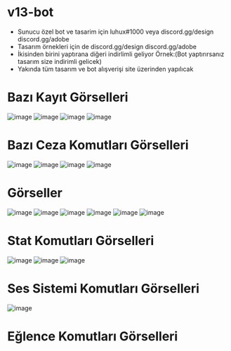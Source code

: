 # v13-bot
- Sunucu özel bot ve tasarim için luhux#1000 veya discord.gg/design discord.gg/adobe
- Tasarım örnekleri için de discord.gg/design discord.gg/adobe
- İkisinden birini yaptırana diğeri indirlimli geliyor Örnek:(Bot yaptırırsanız tasarım size indirimli gelicek)
- Yakında tüm tasarım ve bot alışverişi site üzerinden yapılıcak
# Bazı Kayıt Görselleri
![image](https://user-images.githubusercontent.com/74924310/174346277-1b738e25-8ad0-428d-be3f-42e52cf6b4f7.png)
![image](https://user-images.githubusercontent.com/74924310/174346292-17b91186-54c6-44f7-aef7-112a032a8bfd.png)
![image](https://user-images.githubusercontent.com/74924310/179122428-3bac9c66-5524-49b8-bbb2-82381e6754e0.png)
![image](https://user-images.githubusercontent.com/74924310/179122440-09f88616-a6da-4372-a73e-4b87d3f6fe76.png)

# Bazı Ceza Komutları Görselleri
![image](https://user-images.githubusercontent.com/74924310/174346629-a982f4ce-c124-44be-a5e1-bcff7598711b.png)
![image](https://user-images.githubusercontent.com/74924310/174346689-0aaaca19-9a0f-490e-a156-a12f659a76a1.png)
![image](https://user-images.githubusercontent.com/74924310/174346753-c6fbfa13-d3f0-4de7-8dd2-7b39919fdf66.png)
![image](https://user-images.githubusercontent.com/74924310/174347633-60987ec0-03eb-444f-b669-e6f0c2e4cb33.png)
# Görseller
![image](https://user-images.githubusercontent.com/74924310/174347570-2138cb17-3789-43e6-9fad-38888825aad8.png)
![image](https://user-images.githubusercontent.com/74924310/174347595-e79ebd8e-5222-4a6e-bf95-eb52dd31a1a9.png)
![image](https://user-images.githubusercontent.com/74924310/174347602-67ee7e45-723a-4a55-84ae-67520f53492c.png)
![image](https://user-images.githubusercontent.com/74924310/174347612-ff90a1c0-909a-4643-95b3-a5aaacfbdd66.png)
![image](https://user-images.githubusercontent.com/74924310/174350024-ab2769bb-d806-404e-96aa-3e5666ad7f12.png)
![image](https://user-images.githubusercontent.com/74924310/179122477-81a0787e-98ae-40eb-93ac-9fea1584d6d8.png)

# Stat Komutları Görselleri
![image](https://user-images.githubusercontent.com/74924310/174347301-64c50349-a5af-4a2e-bf78-6420074f0525.png)
![image](https://user-images.githubusercontent.com/74924310/174347349-8b0c150a-6d75-49c5-a32d-43d9857bfcb0.png)
![image](https://user-images.githubusercontent.com/74924310/174347927-e636ea3f-56a0-4834-b0d6-c319ae4855d6.png)
# Ses Sistemi Komutları Görselleri
![image](https://user-images.githubusercontent.com/74924310/174348271-94b05292-84fe-4356-a552-a147baec4916.png)
# Eğlence Komutları Görselleri
